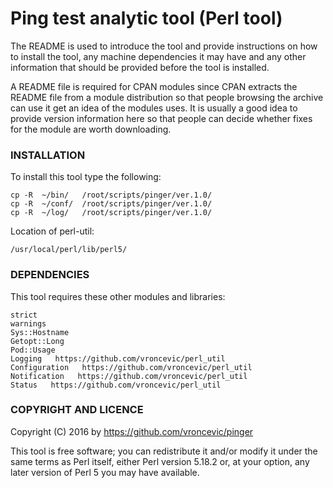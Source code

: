 # Ping test analytic tool (Perl tool)
The README is used to introduce the tool and provide instructions on
how to install the tool, any machine dependencies it may have and any
other information that should be provided before the tool is installed.

A README file is required for CPAN modules since CPAN extracts the
README file from a module distribution so that people browsing the
archive can use it get an idea of the modules uses. It is usually a
good idea to provide version information here so that people can
decide whether fixes for the module are worth downloading.

### INSTALLATION

To install this tool type the following:
```
cp -R  ~/bin/   /root/scripts/pinger/ver.1.0/
cp -R  ~/conf/  /root/scripts/pinger/ver.1.0/
cp -R  ~/log/   /root/scripts/pinger/ver.1.0/
```
Location of perl-util:

	/usr/local/perl/lib/perl5/

### DEPENDENCIES

This tool requires these other modules and libraries:
```
strict
warnings
Sys::Hostname
Getopt::Long
Pod::Usage
Logging   https://github.com/vroncevic/perl_util
Configuration   https://github.com/vroncevic/perl_util
Notification   https://github.com/vroncevic/perl_util
Status   https://github.com/vroncevic/perl_util
```
### COPYRIGHT AND LICENCE

Copyright (C) 2016 by https://github.com/vroncevic/pinger

This tool is free software; you can redistribute it and/or modify
it under the same terms as Perl itself, either Perl version 5.18.2 or,
at your option, any later version of Perl 5 you may have available.

